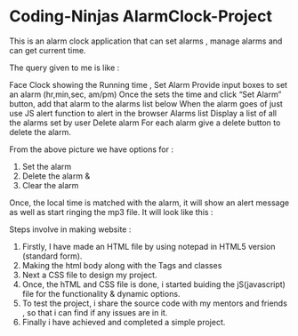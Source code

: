 # Coding-Ninjas   AlarmClock-Project
This is an alarm clock application that can set alarms , manage alarms and can get current time.


The query given to me is like :


Face Clock showing the Running time , Set Alarm Provide input boxes to set an alarm (hr,min,sec, am/pm) Once the sets the time and click “Set Alarm” button, add that alarm to the alarms list below When the alarm goes of just use JS alert function to alert in the browser  Alarms list Display a list of all the alarms set by user Delete alarm For each alarm give a delete button to delete the alarm.


From the above picture we have options for :
1. Set the alarm
2. Delete the alarm &
3. Clear the alarm

Once, the local time is matched with the alarm, it will show an alert message as well as start ringing the mp3 file. 
It will look like this :

Steps involve in making website :
1. Firstly, I have made an HTML file by using notepad in HTML5 version (standard form).
2. Making the html body along with the Tags and classes
3. Next a CSS file to design my project.
4. Once, the hTML and CSS file is done, i started buiding the jS(javascript) file for the functionality & dynamic options.
5. To test the project, i share the source code with my mentors and friends , so that i can find  if any issues are in it.
6. Finally i have achieved and completed a simple project.

